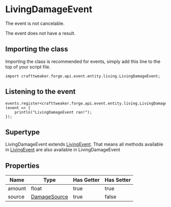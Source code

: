 # LivingDamageEvent

The event is not cancelable.

The event does not have a result.

## Importing the class

Importing the class is recommended for events, simply add this line to the top of your script file.
```zenscript
import crafttweaker.forge.api.event.entity.living.LivingDamageEvent;
```


## Listening to the event

```zenscript
events.register<crafttweaker.forge.api.event.entity.living.LivingDamageEvent>(event => {
    println("LivingDamageEvent ran!");
});
```


## Supertype

LivingDamageEvent extends [LivingEvent](/forge/api/event/entity/living/LivingEvent). That means all methods available in [LivingEvent](/forge/api/event/entity/living/LivingEvent) are also available in LivingDamageEvent

## Properties

|  Name  |                          Type                          | Has Getter | Has Setter |
|--------|--------------------------------------------------------|------------|------------|
| amount | float                                                  | true       | true       |
| source | [DamageSource](/vanilla/api/world/damage/DamageSource) | true       | false      |

